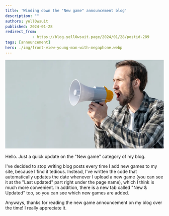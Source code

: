 ```yaml
---
title: 'Winding down the "New game" announcement blog'
description: ""
authors: yell0wsuit
published: 2024-01-28
redirect_from: 
            - https://blog.yell0wsuit.page/2024/01/28/postid-289
tags: [announcement]
hero: ./img/front-view-young-man-with-megaphone.webp
---
```


![Man with megaphone](./img/front-view-young-man-with-megaphone.webp)

Hello. Just a quick update on the "New game" category of my blog.

I've decided to stop writing blog posts every time I add new games to my site, because I find it tedious. Instead, I've written the code that automatically updates the date whenever I upload a new game (you can see it at the "Last updated" part right under the page name), which I think is much more convenient. In addition, there is a new tab called "New & Updated" too, so you can see which new games are added.

Anyways, thanks for reading the new game announcement on my blog over the time! I really appreciate it.
